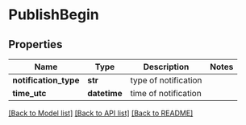 # PublishBegin

## Properties
Name | Type | Description | Notes
------------ | ------------- | ------------- | -------------
**notification_type** | **str** | type of notification | 
**time_utc** | **datetime** | time of notification | 

[[Back to Model list]](../README.md#documentation-for-models) [[Back to API list]](../README.md#documentation-for-api-endpoints) [[Back to README]](../README.md)


